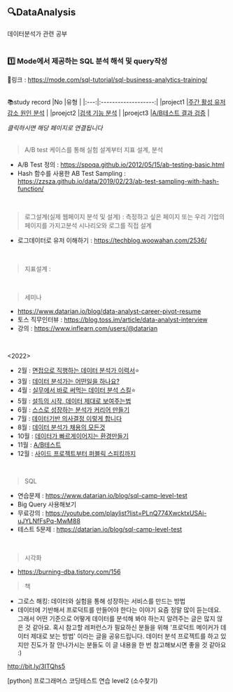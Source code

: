## 🔍DataAnalysis
데이터분석가 관련 공부  
<br>

### 1️⃣ Mode에서 제공하는 SQL 분석 해석 및 query작성
🔗링크 : https://mode.com/sql-tutorial/sql-business-analytics-training/
<br>
<br>

📚study record
|No |유형 |
|:---:|:-------------------:|
|project1 |[주간 활성 유저 감소 원인 분석](https://github.com/teng-ny/DataAnalysis/tree/main/%EC%8B%A4%EC%A0%84SQL/project1) |
|proejct2 |[검색 기능 분석](https://github.com/teng-ny/DataAnalysis/tree/main/%EC%8B%A4%EC%A0%84SQL/project2) |
|proejct3 |[A/B테스트 결과 검증](https://github.com/teng-ny/DataAnalysis/tree/main/%EC%8B%A4%EC%A0%84SQL/project3) |
<br>

*클릭하시면 해당 페이지로 연결됩니다*

##
> A/B test 케이스를 통해 실험 설계부터 지표 설계, 분석
- A/B Test 정의 : https://spoqa.github.io/2012/05/15/ab-testing-basic.html
- Hash 함수를 사용한 AB Test Sampling : https://zzsza.github.io/data/2019/02/23/ab-test-sampling-with-hash-function/
<br>

> 로그설계(실제 웹페이지 분석 및 설계)
: 측정하고 싶은 페이지 또는 우리 기업의 페이지를 가지고분석 시나리오와 로그를 직접 설계
- 로그데이터로 유저 이해하기 : https://techblog.woowahan.com/2536/
<br>

> 지표설계
:
<br>

> 세미나
- https://www.datarian.io/blog/data-analyst-career-pivot-resume
- 토스 직무인터뷰 : https://blog.toss.im/article/data-analyst-interview
- 강의 : https://www.inflearn.com/users/@datarian
<br>

<2022>
- 2월 : [면접으로 직행하는 데이터 분석가 이력서](https://www.datarian.io/blog/slide-webinar-feb)⭐
- 3월 : [데이터 분석가는 어떤일을 하나요?](https://www.datarian.io/blog/slide-webinar-mar)
- 4월 : [실무에서 바로 써먹는 데이터 분석 스킬](https://www.datarian.io/blog/slide-webinar-may)⭐
- 5월 : [설득의 시작, 데이터 제대로 보여주는법](https://www.datarian.io/blog/slide-webinar-may)
- 6월 : [스스로 성장하는 분석가 커리어 만들기](https://www.datarian.io/blog/slide-webinar-jun)
- 7월 : [데이터기반 의사결정 이렇게 합니다](https://www.datarian.io/blog/slide-webinar-jul)
- 8월 :  [데이터 분석가 채용의 모든것](https://www.datarian.io/blog/slide-webinar-aug)
- 10월 : [데이터가 빠르게이어지는 환경만들기](https://www.datarian.io/blog/slide-webinar-oct)
- 11월 : [A/B테스트](https://www.datarian.io/blog/slide-webinar-nov)
- 12월 : [사이드 프로젝트부터 퍼블릭 스피킹까지](https://www.datarian.io/blog/slide-webinar-dec?utm_source=inflearn&utm_medium=inflearn&utm_campaign=referral&utm_content=datarian-dec)
<br>
 
> SQL
- 연습문제 : https://www.datarian.io/blog/sql-camp-level-test
- Big Query 사용해보기
- 무료강의 : https://youtube.com/playlist?list=PLnQ774XwcktxUSAi-uJYLNfFsPq-MwM88
- 테스트 5문제 : https://datarian.io/blog/sql-camp-level-test
<br>

> 시각화
- https://burning-dba.tistory.com/156

> 책
- 그로스 해킹: 데이터와 실험을 통해 성장하는 서비스를 만드는 방법
- 데이터에 기반해서 프로덕트를 만들어야 한다는 이야기 요즘 정말 많이 듣는데요. 그래서 어떤 기준으로 어떻게 데이터를 분석해 봐야 하는지 알려주는 글은 많지 않은 것 같아요.
혹시 참고할 레퍼런스가 필요하신 분들을 위해 '프로덕트 메이커가 데이터 제대로 보는 방법' 이라는 글을 공유드립니다. 데이터 분석 프로젝트를 하고 있지만 진도가 잘 안나가시는 분들도 이 글 내용을 한 번 참고해보시면 좋을 것 같아요 :)

http://bit.ly/3ITQhs5

[python] 프로그래머스 코딩테스트 연습 level2 (소수찾기)
